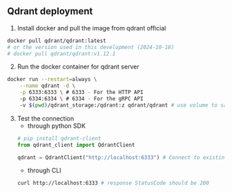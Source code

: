 ## Qdrant deployment
1. Install docker and pull the image from qdrant official
```bash
docker pull qdrant/qdrant:latest
# or the version used in this development (2024-10-18)
# docker pull qdrant/qdrant:v1.12.1 
```
2. Run the docker container for qdrant server
```bash
docker run --restart=always \
    --name qdrant -d \
	-p 6333:6333 \ # 6333 - For the HTTP API
    -p 6334:6334 \ # 6334 - For the gRPC API
	-v $(pwd)/qdrant_storage:/qdrant:z qdrant/qdrant # use volume to save data to disk
```
3. Test the connection
    - through python SDK
    ```python
    # pip install qdrant-client
    from qdrant_client import QdrantClient

    qdrant = QdrantClient("http://localhost:6333") # Connect to existing Qdrant instance
    ```
     - through CLI
    ```bash
    curl http://localhost:6333 # response StatusCode should be 200
    ```